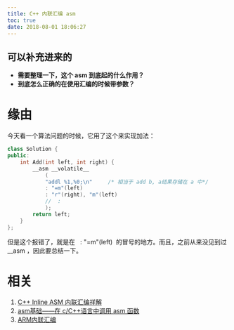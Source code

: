 ```yaml
---
title: C++ 内联汇编 asm
toc: true
date: 2018-08-01 18:06:27
---
```




## 可以补充进来的
  * **需要整理一下，这个 asm 到底起的什么作用？**
  * **到底怎么正确的在使用汇编的时候带参数？**


# 缘由


今天看一个算法问题的时候，它用了这个来实现加法：

```C++
class Solution {
public:
	int Add(int left, int right) {
		__asm __volatile__
			(
			"addl %1,%0;\n"     /* 相当于 add b, a结果存储在 a 中*/
			: "=m"(left)
			: "r"(right), "m"(left)
			//  :
			);
		return left;
	}
};
```

但是这个报错了，就是在   : "=m"(left)  的冒号的地方。而且，之前从来没见到过 __asm ，因此要总结一下。














# 相关

1. [C++ Inline ASM 内联汇编祥解](https://blog.csdn.net/masefee/article/details/3943024)
2. [asm基础——在 c/C++语言中调用 asm 函数](https://blog.csdn.net/jiangwei0512/article/details/50857839)
3. [ARM内联汇编](https://blog.csdn.net/gameit/article/details/13169391)
